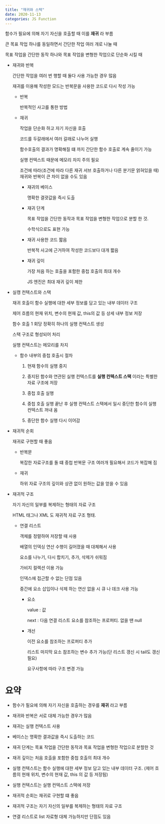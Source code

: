 ```yaml
---
title: "재귀와 스택"
date: 2020-11-13
categories: JS Function
---
```


함수가 필요에 의해 자기 자신을 호출할 때 이를 **재귀** 라 부름

큰 목표 작업 하나를 동일하면서 간단한 작업 여러 개로 나눌 때

목표 작업을 간단한 동작 하나와 목표 작업을 변형한 작업으로 단순화 시킬 때

- 재귀와 반복

  간단한 작업을 여러 번 행할 때 둘다 사용 가능한 경우 많음

  재귀를 이용해 작성한 모드는 반복문을 사용한 코드로 다시 작성 가능

  - 반복

    반복적인 사고를 통한 방법

  - 재귀

    작업을 단순화 하고 자기 자신을 호출

    코드를 두갈래에서 여러 갈래로 나누어 실행

    함수호출의 결과가 명확해질 떄 까지 간단한 함수 호출로 계속 줄이기 가능

    실행 컨텍스트 때문에 메모리 차지 주의 필요

    조건에 따라(조건에 따라 다른 재귀 서브 호출하거나 다른 분기문 얽혀있을 때) 재귀와 반복이 큰 차이 없을 수도 있음

    - 재귀의 베이스

      명확한 결괏값을 즉시 도출

    - 재귀 단계

      목표 작업을 간단한 동작과 목표 작업을 변형한 작업으로 분할 한 것.

      수학식으로도 표현 가능

    - 재귀 사용한 코드 짧음

      반복적 사고에 근거하여 작성한 코드보다 대개 짧음

    - 재귀 깊이

      가장 처음 하는 호출을 포함한 중첩 호출의 최대 개수

      JS 엔진은 최대 재귀 깊이 제한

- 실캥 컨텍스트와 스택

  재귀 호출이 함수 실행에 대한 세부 정보를 담고 있는 내부 데이터 구조

  제어 흐름의 현재 위치, 변수의 현재 값, this의 값 등 상세 내부 정보 저장

  함수 호출 1 회당 정확히 하나의 실행 컨텍스트 생성

  스택 구조로 형성되어 처리

  실행 컨텍스트는 메모리를 차지

  - 함수 내부의 중첩 호출시 절차

    1. 현재 함수의 실행 중지

    2. 중지된 함수와 연관된 실행 컨텍스트를 **실행 컨텍스트 스택** 이라는 특별한 자료 구조에 저장

    3. 중첩 호출 실행

    4. 중첩 호출 실행 끝난 후 실행 컨텍스트 스택에서 일시 중단한 함수의 실행 컨텍스트 꺼내 옴

    5. 중단한 함수 실행 다시 이어감

- 재귀적 순회

  재귀로 구현할 때 좋음

  - 반복문

    복잡한 자료구조를 돌 떄 중첩 반복문 구조 여러개 필요해서 코드가 복잡해 짐

  - 재귀

    하위 자료 구조의 깊이와 상관 없이 원하는 값을 얻을 수 있음

- 재귀적 구조

  자기 자신의 일부를 복제하는 형태의 자료 구조

  HTML 태그나 XML 도 재귀적 자료 구조 형태.

  - 연결 리스트

    객체를 정렬하여 저장할 때 사용

    배열의 인덱싱 연산 수행이 길어졌을 때 대체해서 사용

    요소를 나누기, 다시 합치기, 추가, 삭제가 쉬워짐

    가비지 컬렉션 이용 가능

    인덱스에 접근할 수 없는 단점 있음

    중간에 요소 삽입이나 삭제 하는 연산 없을 시 큐 나 데크 사용 가능

    - 요소

      value : 값

      next : 다음 연결 리스트 요소를 참조하는 프로퍼티. 없을 땐 null

    - 개선

      이전 요소를 참조하는 프로퍼티 추가

      리스트 마지막 요소 참조하는 변수 추가 가능(단 리스트 갱신 시 tail도 갱신 필요)

      요구사항에 따라 구조 변경 가능

# 요약

- 함수가 필요에 의해 자기 자신을 호출하는 경우를 **재귀** 라고 부름

- 재귀와 반복은 서로 대체 가능한 경우가 많음

- 재귀는 실행 컨텍스트 사용

- 베이스는 명확한 결과값을 즉시 도출하는 코드

- 재귀 단계는 목표 작업을 간단한 동작과 목표 작업을 변형한 작업으로 분할한 것

- 재귀 깊이는 처음 호출을 포함한 중첩 호출의 최대 개수

- 실행 컨텍스트는 함수 실행에 대한 세부 정보 담고 있는 내부 데이터 구조. (제어 흐름의 현재 위치, 변수의 현재 값, this 의 값 등 저장됨)

- 실행 컨텍스트는 실행 컨텍스트 스택에 저장

- 재귀적 순회는 재귀로 구현할 떄 좋음

- 재귀적 구조는 자기 자신의 일부를 복제하는 형태의 자료 구조

- 연결 리스트로 list 자료형 대체 가능하지만 단점도 있음
